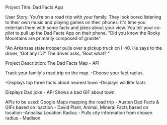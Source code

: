 Project Title: Dad Facts App

User Story:
You're on a road trip with your family. They look bored listening to their own music and playing games on their phones. It's time you entertain them with some facts and jokes about your view. You tell your co-pilot to pull up the Dad Facts App on their phone.
"Did you know the Rocky Mountains are primarily composed of granite"

"An Arkansas state trooper pulls over a pickup truck on I-40. He says to the driver, 'Got any ID?' The driver asks, ‘Bout what?'"

Project Description:
The Dad Facts Map - API

Track your family's road trip on the map.
-Choose your fact radius.

-Displays top three facts about nearest town
-Displays wildlife facts

Displays Dad joke - API
Shows a bad GIF about town


APIs to be used:
Google Maps mapping the road trip - Austen
Dad Facts & GIFs based on loaction - David
Plant, Animal, Mineral Facts based on location -Annalisa
Location Radius - Pulls city information from chosen radius - Madison
